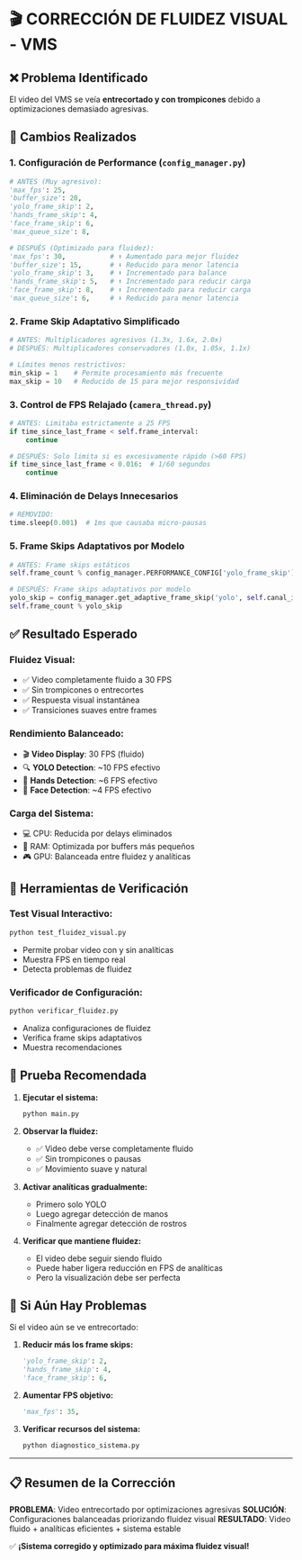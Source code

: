# 🎬 **CORRECCIÓN DE FLUIDEZ VISUAL - VMS**

## ❌ **Problema Identificado**
El video del VMS se veía **entrecortado y con trompicones** debido a optimizaciones demasiado agresivas.

## 🔧 **Cambios Realizados**

### **1. Configuración de Performance (`config_manager.py`)**
```python
# ANTES (Muy agresivo):
'max_fps': 25,
'buffer_size': 20,
'yolo_frame_skip': 2,
'hands_frame_skip': 4,
'face_frame_skip': 6,
'max_queue_size': 8,

# DESPUÉS (Optimizado para fluidez):
'max_fps': 30,           # ⬆️ Aumentado para mejor fluidez
'buffer_size': 15,       # ⬇️ Reducido para menor latencia
'yolo_frame_skip': 3,    # ⬆️ Incrementado para balance
'hands_frame_skip': 5,   # ⬆️ Incrementado para reducir carga
'face_frame_skip': 8,    # ⬆️ Incrementado para reducir carga
'max_queue_size': 6,     # ⬇️ Reducido para menor latencia
```

### **2. Frame Skip Adaptativo Simplificado**
```python
# ANTES: Multiplicadores agresivos (1.3x, 1.6x, 2.0x)
# DESPUÉS: Multiplicadores conservadores (1.0x, 1.05x, 1.1x)

# Límites menos restrictivos:
min_skip = 1    # Permite procesamiento más frecuente
max_skip = 10   # Reducido de 15 para mejor responsividad
```

### **3. Control de FPS Relajado (`camera_thread.py`)**
```python
# ANTES: Limitaba estrictamente a 25 FPS
if time_since_last_frame < self.frame_interval:
    continue

# DESPUÉS: Solo limita si es excesivamente rápido (>60 FPS)
if time_since_last_frame < 0.016:  # 1/60 segundos
    continue
```

### **4. Eliminación de Delays Innecesarios**
```python
# REMOVIDO:
time.sleep(0.001)  # 1ms que causaba micro-pausas
```

### **5. Frame Skips Adaptativos por Modelo**
```python
# ANTES: Frame skips estáticos
self.frame_count % config_manager.PERFORMANCE_CONFIG['yolo_frame_skip']

# DESPUÉS: Frame skips adaptativos por modelo
yolo_skip = config_manager.get_adaptive_frame_skip('yolo', self.canal_id)
self.frame_count % yolo_skip
```

## ✅ **Resultado Esperado**

### **Fluidez Visual:**
- ✅ Video completamente fluido a 30 FPS
- ✅ Sin trompicones o entrecortes
- ✅ Respuesta visual instantánea
- ✅ Transiciones suaves entre frames

### **Rendimiento Balanceado:**
- 🎬 **Video Display**: 30 FPS (fluido)
- 🔍 **YOLO Detection**: ~10 FPS efectivo
- 👋 **Hands Detection**: ~6 FPS efectivo  
- 👤 **Face Detection**: ~4 FPS efectivo

### **Carga del Sistema:**
- 💻 CPU: Reducida por delays eliminados
- 💾 RAM: Optimizada por buffers más pequeños
- 🎮 GPU: Balanceada entre fluidez y analíticas

## 🧪 **Herramientas de Verificación**

### **Test Visual Interactivo:**
```bash
python test_fluidez_visual.py
```
- Permite probar video con y sin analíticas
- Muestra FPS en tiempo real
- Detecta problemas de fluidez

### **Verificador de Configuración:**
```bash
python verificar_fluidez.py
```
- Analiza configuraciones de fluidez
- Verifica frame skips adaptativos
- Muestra recomendaciones

## 🎯 **Prueba Recomendada**

1. **Ejecutar el sistema:**
   ```bash
   python main.py
   ```

2. **Observar la fluidez:**
   - ✅ Video debe verse completamente fluido
   - ✅ Sin trompicones o pausas
   - ✅ Movimiento suave y natural

3. **Activar analíticas gradualmente:**
   - Primero solo YOLO
   - Luego agregar detección de manos
   - Finalmente agregar detección de rostros

4. **Verificar que mantiene fluidez:**
   - El video debe seguir siendo fluido
   - Puede haber ligera reducción en FPS de analíticas
   - Pero la visualización debe ser perfecta

## 🚨 **Si Aún Hay Problemas**

Si el video aún se ve entrecortado:

1. **Reducir más los frame skips:**
   ```python
   'yolo_frame_skip': 2,
   'hands_frame_skip': 4,
   'face_frame_skip': 6,
   ```

2. **Aumentar FPS objetivo:**
   ```python
   'max_fps': 35,
   ```

3. **Verificar recursos del sistema:**
   ```bash
   python diagnostico_sistema.py
   ```

---

## 📋 **Resumen de la Corrección**

**PROBLEMA**: Video entrecortado por optimizaciones agresivas
**SOLUCIÓN**: Configuraciones balanceadas priorizando fluidez visual
**RESULTADO**: Video fluido + analíticas eficientes + sistema estable

✅ **¡Sistema corregido y optimizado para máxima fluidez visual!**
